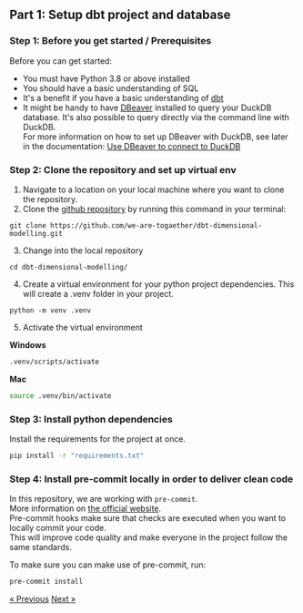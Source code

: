 ## Part 1: Setup dbt project and database

### Step 1: Before you get started / Prerequisites

Before you can get started:

- You must have Python 3.8 or above installed
- You should have a basic understanding of SQL
- It's a benefit if you have a basic understanding of [dbt](https://docs.getdbt.com/docs/quickstarts/overview)
- It might be handy to have [DBeaver](https://dbeaver.io/) installed to query your DuckDB database. It's also possible to query directly via the command line with DuckDB.\
  For more information on how to set up DBeaver with DuckDB, see later in the documentation: [Use DBeaver to connect to DuckDB](./part02-our-first-dbt-commands#step-4-use-dbeaver-to-connect-to-duckdb)


### Step 2: Clone the repository and set up virtual env

1. Navigate to a location on your local machine where you want to clone the repository.
2. Clone the [github repository](https://github.com/we-are-togaether/dbt-dimensional-modelling.git) by running this command in your terminal:

```
git clone https://github.com/we-are-togaether/dbt-dimensional-modelling.git
```
3. Change into the local repository
```
cd dbt-dimensional-modelling/
```
4. Create a virtual environment for your python project dependencies. This will create a .venv folder in your project.

```
python -m venv .venv
```
5. Activate the virtual environment

**Windows**
```bash
.venv/scripts/activate
```
**Mac**
```bash
source .venv/bin/activate
```

### Step 3: Install python dependencies

Install the requirements for the project at once.
```bash
pip install -r "requirements.txt"
```

### Step 4: Install pre-commit locally in order to deliver clean code

In this repository, we are working with `pre-commit`.  
More information on [the official website](https://pre-commit.com/).  
Pre-commit hooks make sure that checks are executed when you want to locally commit your code.  
This will improve code quality and make everyone in the project follow the same standards.

To make sure you can make use of pre-commit, run:

```bash
pre-commit install
```

[&laquo; Previous](../README.md) [Next &raquo;](part02-our-first-dbt-commands.md)
